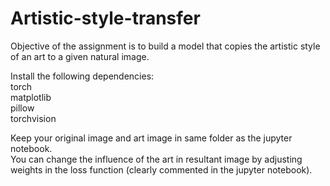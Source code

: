 # Artistic-style-transfer <br>

Objective of the assignment is to build a model that copies the artistic style of an art to a given natural image. <br>

Install the following dependencies:<br>
torch <br>
matplotlib <br>
pillow <br>
torchvision <br>

Keep your original image and art image in same folder as the jupyter notebook. <br>
You can change the influence of the art in resultant image by adjusting weights in the loss function (clearly commented in the jupyter notebook). <br>
